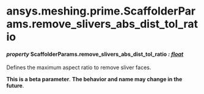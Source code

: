 <a id="ansys-meshing-prime-scaffolderparams-remove-slivers-abs-dist-tol-ratio"></a>

# ansys.meshing.prime.ScaffolderParams.remove_slivers_abs_dist_tol_ratio

<a id="ansys.meshing.prime.ScaffolderParams.remove_slivers_abs_dist_tol_ratio"></a>

#### *property* ScaffolderParams.remove_slivers_abs_dist_tol_ratio *: [float](https://docs.python.org/3.11/library/functions.html#float)*

Defines the maximum aspect ratio to remove sliver faces.

**This is a beta parameter**. **The behavior and name may change in the future**.

<!-- !! processed by numpydoc !! -->
